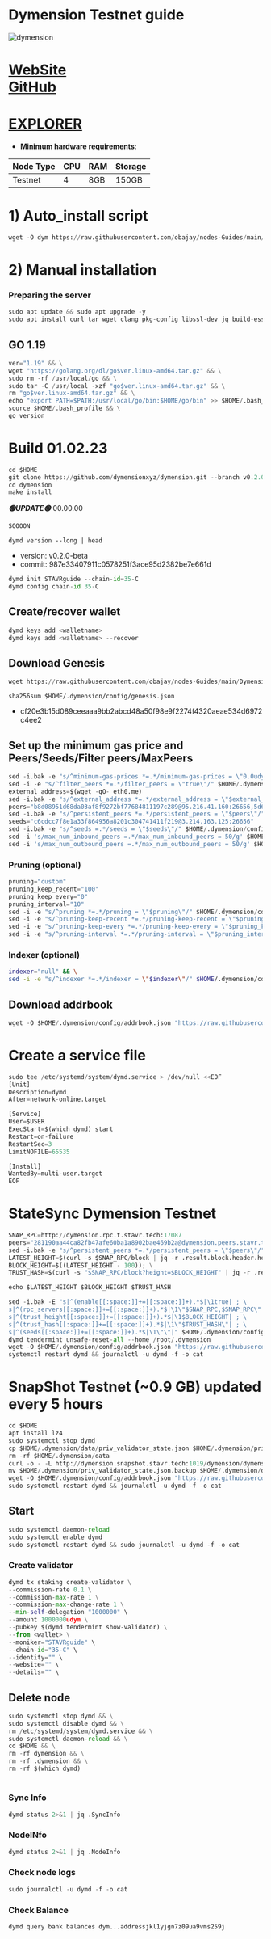 # Dymension Testnet guide

![dymension](https://user-images.githubusercontent.com/44331529/216242184-e602001a-8794-495a-81fc-b0d10589963e.png)


[WebSite](https://dymension.xyz/) \
[GitHub](https://github.com/dymensionxyz/testnets)
=
[EXPLORER](https://explorer.stavr.tech/dymension-testnet/staking)
=

- **Minimum hardware requirements**:

| Node Type |CPU | RAM  | Storage  | 
|-----------|----|------|----------|
| Testnet   |   4|  8GB | 150GB    |


# 1) Auto_install script
```python
wget -O dym https://raw.githubusercontent.com/obajay/nodes-Guides/main/Dymension/dym && chmod +x dym && ./dym
```

# 2) Manual installation

### Preparing the server
```python
sudo apt update && sudo apt upgrade -y
sudo apt install curl tar wget clang pkg-config libssl-dev jq build-essential bsdmainutils git make ncdu gcc git jq chrony liblz4-tool -y
```

## GO 1.19
```python
ver="1.19" && \
wget "https://golang.org/dl/go$ver.linux-amd64.tar.gz" && \
sudo rm -rf /usr/local/go && \
sudo tar -C /usr/local -xzf "go$ver.linux-amd64.tar.gz" && \
rm "go$ver.linux-amd64.tar.gz" && \
echo "export PATH=$PATH:/usr/local/go/bin:$HOME/go/bin" >> $HOME/.bash_profile && \
source $HOME/.bash_profile && \
go version
```

# Build 01.02.23
```python
cd $HOME
git clone https://github.com/dymensionxyz/dymension.git --branch v0.2.0-beta
cd dymension
make install

```
*******🟢UPDATE🟢******* 00.00.00
```python
SOOOON
```

`dymd version --long | head`
- version: v0.2.0-beta
- commit: 987e33407911c0578251f3ace95d2382be7e661d

```python
dymd init STAVRguide --chain-id=35-C
dymd config chain-id 35-C
```    

## Create/recover wallet
```python
dymd keys add <walletname>
dymd keys add <walletname> --recover
```

## Download Genesis
```python
wget https://raw.githubusercontent.com/obajay/nodes-Guides/main/Dymension/genesis.json -O $HOME/.dymension/config/genesis.json
```
`sha256sum $HOME/.dymension/config/genesis.json`
+ cf20e3b15d089ceeaaa9bb2abcd48a50f98e9f2274f4320aeae534d6972c4ee2

## Set up the minimum gas price and Peers/Seeds/Filter peers/MaxPeers
```python
sed -i.bak -e "s/^minimum-gas-prices *=.*/minimum-gas-prices = \"0.0udym\"/;" ~/.dymension/config/app.toml
sed -i -e "s/^filter_peers *=.*/filter_peers = \"true\"/" $HOME/.dymension/config/config.toml
external_address=$(wget -qO- eth0.me) 
sed -i.bak -e "s/^external_address *=.*/external_address = \"$external_address:26656\"/" $HOME/.dymension/config/config.toml
peers="b8d08951d68da03af8f9272bf77684811197c289@95.216.41.160:26656,5d689e09a129c03c003f05850262f03b2433a384@51.79.30.141:26656,8f84d324a2d266e612d06db4a793b0d001ee62a0@38.146.3.200:20556,43426e98064694d407b2165fb24d52980d38f1c9@88.99.3.158:20556,ee2fa87279bc626f9c979093389bd1d6568d96ff@65.109.37.228:36656,af6787b3273dd60e0f809c7e5e2a2a9fd379045e@195.201.195.61:27656,94b63fddfc78230f51aeb7ac34b9fb86bd042a77@146.19.24.43:30585,2d05753b4f5ac3bcd824afd96ea268d9c32ed84d@65.108.132.239:56656,d995d7079d975dea118a16014758838fe5cb8e2d@80.240.29.76:26656,f9d5e36ecc66b48f9fb940a778dd0c3b6b7c3d1d@65.109.106.211:26656,0d30a0790a216d01c9759ab48192d9154381e6c0@136.243.88.91:3240,cb1cc6b4c48b3e311f18b606c663c2dc0fb89b75@74.96.207.62:26656,5c2a752c9b1952dbed075c56c600c3a79b58c395@195.3.220.136:27086,e8a706e3a81a36a6dded6cc02eabaf5d355f4c1d@80.79.5.171:28656,7fc44e2651006fb2ddb4a56132e738da2845715f@65.108.6.45:61256,c6cdcc7f8e1a33f864956a8201c304741411f219@3.214.163.125:26656,55f233c7c4bea21a47d266921ca5fce657f3adf7@168.119.240.200:26656,db0264c412618949ce3a63cb07328d027e433372@146.19.24.101:26646"
sed -i.bak -e "s/^persistent_peers *=.*/persistent_peers = \"$peers\"/" $HOME/.dymension/config/config.toml
seeds="c6cdcc7f8e1a33f864956a8201c304741411f219@3.214.163.125:26656"
sed -i.bak -e "s/^seeds =.*/seeds = \"$seeds\"/" $HOME/.dymension/config/config.toml
sed -i 's/max_num_inbound_peers =.*/max_num_inbound_peers = 50/g' $HOME/.dymension/config/config.toml
sed -i 's/max_num_outbound_peers =.*/max_num_outbound_peers = 50/g' $HOME/.dymension/config/config.toml

```
### Pruning (optional)
```python
pruning="custom"
pruning_keep_recent="100"
pruning_keep_every="0"
pruning_interval="10"
sed -i -e "s/^pruning *=.*/pruning = \"$pruning\"/" $HOME/.dymension/config/app.toml
sed -i -e "s/^pruning-keep-recent *=.*/pruning-keep-recent = \"$pruning_keep_recent\"/" $HOME/.dymension/config/app.toml
sed -i -e "s/^pruning-keep-every *=.*/pruning-keep-every = \"$pruning_keep_every\"/" $HOME/.dymension/config/app.toml
sed -i -e "s/^pruning-interval *=.*/pruning-interval = \"$pruning_interval\"/" $HOME/.dymension/config/app.toml
```
### Indexer (optional) 
```bash
indexer="null" && \
sed -i -e "s/^indexer *=.*/indexer = \"$indexer\"/" $HOME/.dymension/config/config.toml
```

## Download addrbook
```python
wget -O $HOME/.dymension/config/addrbook.json "https://raw.githubusercontent.com/obajay/nodes-Guides/main/Dymension/addrbook.json"
```

# Create a service file
```python
sudo tee /etc/systemd/system/dymd.service > /dev/null <<EOF
[Unit]
Description=dymd
After=network-online.target

[Service]
User=$USER
ExecStart=$(which dymd) start
Restart=on-failure
RestartSec=3
LimitNOFILE=65535

[Install]
WantedBy=multi-user.target
EOF
```
# StateSync Dymension Testnet
```python
SNAP_RPC=http://dymension.rpc.t.stavr.tech:17087
peers="281190aa44ca82fb47afe60ba1a8902bae469b2a@dymension.peers.stavr.tech:17086"
sed -i.bak -e "s/^persistent_peers *=.*/persistent_peers = \"$peers\"/" $HOME/.dymension/config/config.toml
LATEST_HEIGHT=$(curl -s $SNAP_RPC/block | jq -r .result.block.header.height); \
BLOCK_HEIGHT=$((LATEST_HEIGHT - 100)); \
TRUST_HASH=$(curl -s "$SNAP_RPC/block?height=$BLOCK_HEIGHT" | jq -r .result.block_id.hash)

echo $LATEST_HEIGHT $BLOCK_HEIGHT $TRUST_HASH

sed -i.bak -E "s|^(enable[[:space:]]+=[[:space:]]+).*$|\1true| ; \
s|^(rpc_servers[[:space:]]+=[[:space:]]+).*$|\1\"$SNAP_RPC,$SNAP_RPC\"| ; \
s|^(trust_height[[:space:]]+=[[:space:]]+).*$|\1$BLOCK_HEIGHT| ; \
s|^(trust_hash[[:space:]]+=[[:space:]]+).*$|\1\"$TRUST_HASH\"| ; \
s|^(seeds[[:space:]]+=[[:space:]]+).*$|\1\"\"|" $HOME/.dymension/config/config.toml
dymd tendermint unsafe-reset-all --home /root/.dymension
wget -O $HOME/.dymension/config/addrbook.json "https://raw.githubusercontent.com/obajay/nodes-Guides/main/Dymension/addrbook.json"
systemctl restart dymd && journalctl -u dymd -f -o cat

```
# SnapShot Testnet (~0.9 GB) updated every 5 hours  
```python
cd $HOME
apt install lz4
sudo systemctl stop dymd
cp $HOME/.dymension/data/priv_validator_state.json $HOME/.dymension/priv_validator_state.json.backup
rm -rf $HOME/.dymension/data
curl -o - -L http://dymension.snapshot.stavr.tech:1019/dymension/dymension-snap.tar.lz4 | lz4 -c -d - | tar -x -C $HOME/.dymension --strip-components 2
mv $HOME/.dymension/priv_validator_state.json.backup $HOME/.dymension/data/priv_validator_state.json
wget -O $HOME/.dymension/config/addrbook.json "https://raw.githubusercontent.com/obajay/nodes-Guides/main/Dymension/addrbook.json"
sudo systemctl restart dymd && journalctl -u dymd -f -o cat
```

## Start
```python
sudo systemctl daemon-reload
sudo systemctl enable dymd
sudo systemctl restart dymd && sudo journalctl -u dymd -f -o cat
```

### Create validator
```python
dymd tx staking create-validator \
--commission-rate 0.1 \
--commission-max-rate 1 \
--commission-max-change-rate 1 \
--min-self-delegation "1000000" \
--amount 1000000udym \
--pubkey $(dymd tendermint show-validator) \
--from <wallet> \
--moniker="STAVRguide" \
--chain-id="35-C" \
--identity="" \
--website="" \
--details="" \
```

## Delete node
```python
sudo systemctl stop dymd && \
sudo systemctl disable dymd && \
rm /etc/systemd/system/dymd.service && \
sudo systemctl daemon-reload && \
cd $HOME && \
rm -rf dymension && \
rm -rf .dymension && \
rm -rf $(which dymd)
```
#
### Sync Info
```python
dymd status 2>&1 | jq .SyncInfo
```
### NodeINfo
```python
dymd status 2>&1 | jq .NodeInfo
```
### Check node logs
```python
sudo journalctl -u dymd -f -o cat
```
### Check Balance
```python
dymd query bank balances dym...addressjkl1yjgn7z09ua9vms259j
```
